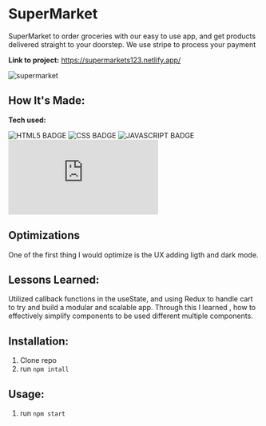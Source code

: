 # SuperMarket

SuperMarket to order groceries with our easy to use app, and get products delivered straight to your doorstep. We use stripe to process your payment

**Link to project:** https://supermarkets123.netlify.app/

![supermarket](https://user-images.githubusercontent.com/101972392/210285744-978efdc7-365f-4131-867f-b341397a8b3f.gif)

## How It's Made:

**Tech used:** <p>![HTML5 BADGE](https://img.shields.io/static/v1?label=|&message=HTML5&color=23555f&style=plastic&logo=html5) ![CSS BADGE](https://img.shields.io/static/v1?label=|&message=CSS3&color=285f65&style=plastic&logo=css3) ![JAVASCRIPT BADGE](https://img.shields.io/static/v1?label=|&message=JAVASCRIPT&color=3c7f5d&style=plastic&logo=javascript) ![REACT BADGE](https://img.shields.io/static/v1?label=|&message=REACT&color=2b625f&style=plastic&logo=react.js)</p>

## Optimizations

One of the first thing I would optimize is the UX adding ligth and dark mode.

## Lessons Learned:

Utilized callback functions in the useState, and using Redux to handle cart to try and build a modular and scalable app. Through this I learned , how to effectively simplify components to be used different multiple components.

## Installation:

1. Clone repo
1. run `npm intall`

## Usage:

1. run `npm start`
